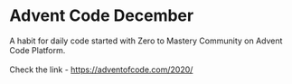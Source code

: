 # Advent Code December
A habit for daily code started with Zero to Mastery Community on Advent Code Platform. </br> </br>
Check the link - https://adventofcode.com/2020/

